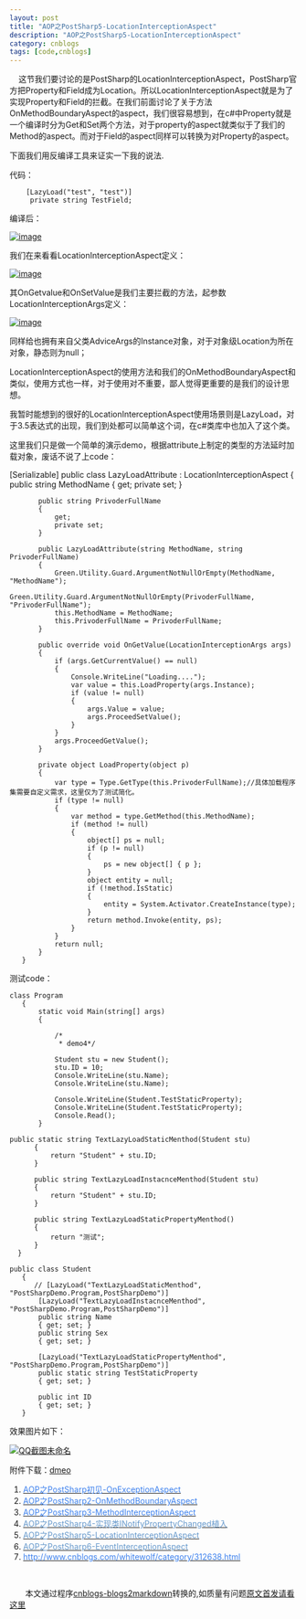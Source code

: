 ```yaml
---
layout: post
title: "AOP之PostSharp5-LocationInterceptionAspect"
description: "AOP之PostSharp5-LocationInterceptionAspect"
category: cnblogs
tags: [code,cnblogs]
---
```

&nbsp;&nbsp;&nbsp; 这节我们要讨论的是PostSharp的LocationInterceptionAspect，PostSharp官方把Property和Field成为Location。所以LocationInterceptionAspect就是为了实现Property和Field的拦截。在我们前面讨论了关于方法OnMethodBoundaryAspect的aspect，我们很容易想到，在c#中Property就是一个编译时分为Get和Set两个方法，对于property的aspect就类似于了我们的Method的aspect。而对于Field的aspect同样可以转换为对Property的aspect。

下面我们用反编译工具来证实一下我的说法.

代码：

	    [LazyLoad("test", "test")] 
         private string TestField;

编译后：

[![image](http://images.cnblogs.com/cnblogs_com/whitewolf/201112/201112111445152198.png "image")](http://images.cnblogs.com/cnblogs_com/whitewolf/201112/20111211144511133.png) 

我们在来看看LocationInterceptionAspect定义：

[![image](http://images.cnblogs.com/cnblogs_com/whitewolf/201112/201112111445215649.png "image")](http://images.cnblogs.com/cnblogs_com/whitewolf/201112/201112111445172495.png) 

其OnGetvalue和OnSetValue是我们主要拦截的方法，起参数LocationInterceptionArgs定义：

[![image](http://images.cnblogs.com/cnblogs_com/whitewolf/201112/201112111445362807.png "image")](http://images.cnblogs.com/cnblogs_com/whitewolf/201112/201112111445276277.png) 

同样给也拥有来自父类AdviceArgs的Instance对象，对于对象级Location为所在对象，静态则为null；

LocationInterceptionAspect的使用方法和我们的OnMethodBoundaryAspect和类似，使用方式也一样，对于使用对不重要，鄙人觉得更重要的是我们的设计思想。

我暂时能想到的很好的LocationInterceptionAspect使用场景则是LazyLoad，对于3.5表达式的出现，我们到处都可以简单这个词，在c#类库中也加入了这个类。

这里我们只是做一个简单的演示demo，根据attribute上制定的类型的方法延时加载对象，废话不说了上code：


  [Serializable] 
       public class LazyLoadAttribute : LocationInterceptionAspect 
       { 
           public string MethodName 
           { 
               get; 
               private set; 
           } 

           public string PrivoderFullName 
           { 
               get; 
               private set; 
           } 

           public LazyLoadAttribute(string MethodName, string PrivoderFullName) 
           { 
               Green.Utility.Guard.ArgumentNotNullOrEmpty(MethodName, "MethodName"); 
               Green.Utility.Guard.ArgumentNotNullOrEmpty(PrivoderFullName, "PrivoderFullName"); 
               this.MethodName = MethodName; 
               this.PrivoderFullName = PrivoderFullName; 
           } 

           public override void OnGetValue(LocationInterceptionArgs args) 
           { 
               if (args.GetCurrentValue() == null) 
               { 
                   Console.WriteLine("Loading...."); 
                   var value = this.LoadProperty(args.Instance); 
                   if (value != null) 
                   {                    
                       args.Value = value; 
                       args.ProceedSetValue(); 
                   } 
               } 
               args.ProceedGetValue(); 
           } 

           private object LoadProperty(object p) 
           { 
               var type = Type.GetType(this.PrivoderFullName);//具体加载程序集需要自定义需求，这里仅为了测试简化。 
               if (type != null) 
               { 
                   var method = type.GetMethod(this.MethodName); 
                   if (method != null) 
                   { 
                       object[] ps = null; 
                       if (p != null) 
                       { 
                           ps = new object[] { p }; 
                       } 
                       object entity = null; 
                       if (!method.IsStatic) 
                       { 
                           entity = System.Activator.CreateInstance(type); 
                       } 
                       return method.Invoke(entity, ps); 
                   } 
               } 
               return null; 
           } 
       }
       
测试code：

    class Program 
       {       
           static void Main(string[] args) 
           {            

               /* 
                * demo4*/ 

               Student stu = new Student(); 
               stu.ID = 10; 
               Console.WriteLine(stu.Name); 
               Console.WriteLine(stu.Name); 

               Console.WriteLine(Student.TestStaticProperty); 
               Console.WriteLine(Student.TestStaticProperty); 
               Console.Read(); 
           }

    public static string TextLazyLoadStaticMenthod(Student stu) 
          { 
              return "Student" + stu.ID; 
          } 

          public string TextLazyLoadInstacnceMenthod(Student stu) 
          { 
              return "Student" + stu.ID; 
          } 

          public string TextLazyLoadStaticPropertyMenthod() 
          { 
              return "测试"; 
          } 
      }

    public class Student 
       { 
          // [LazyLoad("TextLazyLoadStaticMenthod", "PostSharpDemo.Program,PostSharpDemo")] 
           [LazyLoad("TextLazyLoadInstacnceMenthod", "PostSharpDemo.Program,PostSharpDemo")] 
           public string Name 
           { get; set; } 
           public string Sex 
           { get; set; } 

           [LazyLoad("TextLazyLoadStaticPropertyMenthod", "PostSharpDemo.Program,PostSharpDemo")] 
           public static string TestStaticProperty 
           { get; set; } 

           public int ID 
           { get; set; } 
       }
       
<div class="cnblogs_code" onclick="cnblogs_code_show('c8e815c6-3301-42ff-93ea-f8f84b47d5b3')">效果图片如下：</div>

[![QQ截图未命名](http://images.cnblogs.com/cnblogs_com/whitewolf/201112/201112111445444222.png "QQ截图未命名")](http://images.cnblogs.com/cnblogs_com/whitewolf/201112/20111211144540238.png)

附件下载：[dmeo](http://files.cnblogs.com/whitewolf/PostSharpDemo.rar)

1. [<font color="#3d81ee">AOP之PostSharp初见-OnExceptionAspect</font>](http://www.cnblogs.com/whitewolf/archive/2011/12/04/PostSharp1.html)
2. [<font color="#3d81ee">AOP之PostSharp2-OnMethodBoundaryAspect</font>](http://www.cnblogs.com/whitewolf/archive/2011/12/04/PostSharp2.html)
3. [<font color="#3d81ee">AOP之PostSharp3-MethodInterceptionAspect</font>](http://www.cnblogs.com/whitewolf/archive/2011/12/04/PostSharp3.html)
4. [<font color="#6699cc">AOP之PostSharp4-实现类INotifyPropertyChanged植入</font>](http://www.cnblogs.com/whitewolf/archive/2011/12/10/PostSharp4.html)
5. [<font color="#6699cc">AOP之PostSharp5-LocationInterceptionAspect</font>](http://www.cnblogs.com/whitewolf/archive/2011/12/11/PostSharp5.html)
6.  [<font color="#6699cc">AOP之PostSharp6-EventInterceptionAspect</font>](http://www.cnblogs.com/whitewolf/archive/2011/12/13/PostSharp6.html)
7.   [<font color="#3d81ee">http://www.cnblogs.com/whitewolf/category/312638.html</font>](http://www.cnblogs.com/whitewolf/category/312638.html)

&nbsp;

&nbsp;&nbsp;&nbsp;&nbsp;&nbsp;&nbsp;&nbsp;本文通过程序[cnblogs-blogs2markdown](https://github.com/greengerong/cnblogs-blogs2markdown "cnblogs-blogs2markdown")转换的,如质量有问题[原文首发请看这里](http://www.cnblogs.com/whitewolf/archive/2011/12/11/PostSharp5.html "原文首发")